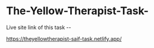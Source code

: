# The-Yellow-Therapist-Task-
Live site link of this task --

https://theyellowtherapist-saif-task.netlify.app/
